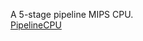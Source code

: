 A 5-stage pipeline MIPS CPU.  
[PipelineCPU](https://github.com/LStrying/MIPS_CPU/blob/main/Pipeline/PipelineCPU.v)  
